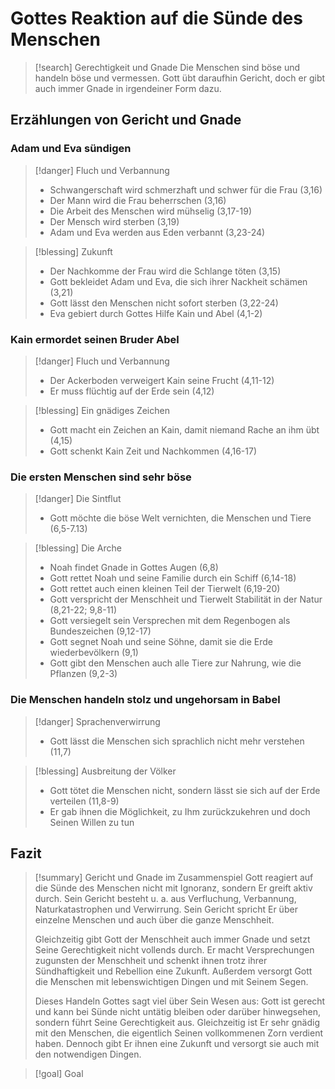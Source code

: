 # Gottes Reaktion auf die Sünde des Menschen

> [!search] Gerechtigkeit und Gnade
> Die Menschen sind böse und handeln böse und vermessen. Gott übt daraufhin Gericht, doch er gibt auch immer Gnade in irgendeiner Form dazu.

## Erzählungen von Gericht und Gnade

### Adam und Eva sündigen

> [!danger] Fluch und Verbannung
> - Schwangerschaft wird schmerzhaft und schwer für die Frau (3,16)
> - Der Mann wird die Frau beherrschen (3,16)
> - Die Arbeit des Menschen wird mühselig (3,17-19)
> - Der Mensch wird sterben (3,19)
> - Adam und Eva werden aus Eden verbannt (3,23-24)

> [!blessing] Zukunft
> - Der Nachkomme der Frau wird die Schlange töten (3,15)
> - Gott bekleidet Adam und Eva, die sich ihrer Nackheit schämen (3,21)
> - Gott lässt den Menschen nicht sofort sterben (3,22-24)
> - Eva gebiert durch Gottes Hilfe Kain und Abel (4,1-2)

### Kain ermordet seinen Bruder Abel

> [!danger] Fluch und Verbannung
> - Der Ackerboden verweigert Kain seine Frucht (4,11-12)
> - Er muss flüchtig auf der Erde sein (4,12)

> [!blessing] Ein gnädiges Zeichen
> - Gott macht ein Zeichen an Kain, damit niemand Rache an ihm übt (4,15)
> - Gott schenkt Kain Zeit und Nachkommen (4,16-17)

### Die ersten Menschen sind sehr böse

> [!danger] Die Sintflut
> - Gott möchte die böse Welt vernichten, die Menschen und Tiere (6,5-7.13)

> [!blessing] Die Arche
> - Noah findet Gnade in Gottes Augen (6,8)
> - Gott rettet Noah und seine Familie durch ein Schiff (6,14-18)
> - Gott rettet auch einen kleinen Teil der Tierwelt (6,19-20)
> - Gott verspricht der Menschheit und Tierwelt Stabilität in der Natur (8,21-22; 9,8-11)
> - Gott versiegelt sein Versprechen mit dem Regenbogen als Bundeszeichen (9,12-17)
> - Gott segnet Noah und seine Söhne, damit sie die Erde wiederbevölkern (9,1)
> - Gott gibt den Menschen auch alle Tiere zur Nahrung, wie die Pflanzen (9,2-3)

### Die Menschen handeln stolz und ungehorsam in Babel

> [!danger] Sprachenverwirrung
> - Gott lässt die Menschen sich sprachlich nicht mehr verstehen (11,7)

> [!blessing] Ausbreitung der Völker
> - Gott tötet die Menschen nicht, sondern lässt sie sich auf der Erde verteilen (11,8-9)
> - Er gab ihnen die Möglichkeit, zu Ihm zurückzukehren und doch Seinen Willen zu tun

## Fazit

> [!summary] Gericht und Gnade im Zusammenspiel
> Gott reagiert auf die Sünde des Menschen nicht mit Ignoranz, sondern Er greift aktiv durch. Sein Gericht besteht u. a. aus Verfluchung, Verbannung, Naturkatastrophen und Verwirrung. Sein Gericht spricht Er über einzelne Menschen und auch über die ganze Menschheit.
> 
> Gleichzeitig gibt Gott der Menschheit auch immer Gnade und setzt Seine Gerechtigkeit nicht vollends durch. Er macht Versprechungen zugunsten der Menschheit und schenkt ihnen trotz ihrer Sündhaftigkeit und Rebellion eine Zukunft. Außerdem versorgt Gott die Menschen mit lebenswichtigen Dingen und mit Seinem Segen.
> 
> Dieses Handeln Gottes sagt viel über Sein Wesen aus: Gott ist gerecht und kann bei Sünde nicht untätig bleiben oder darüber hinwegsehen, sondern führt Seine Gerechtigkeit aus.
> Gleichzeitig ist Er sehr gnädig mit den Menschen, die eigentlich Seinen vollkommenen Zorn verdient haben. Dennoch gibt Er ihnen eine Zukunft und versorgt sie auch mit den notwendigen Dingen.

> [!goal] Goal





